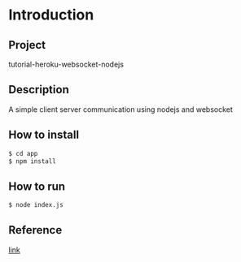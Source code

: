 # Introduction

## Project  

tutorial-heroku-websocket-nodejs  

## Description

A simple client server communication using nodejs and websocket  

## How to install  

~~~bash
$ cd app
$ npm install
~~~

## How to run

~~~bash
$ node index.js
~~~

## Reference
[link](https://devcenter.heroku.com/articles/node-websockets#option-1-websocket)